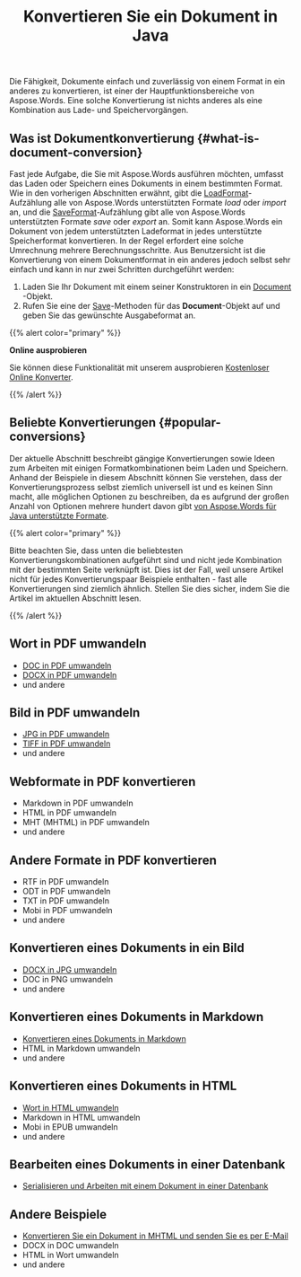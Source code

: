 ﻿---
title: Konvertieren Sie ein Dokument in Java
second_title: Aspose.Words für Java
articleTitle: Ein Dokument konvertieren
linktitle: Ein Dokument konvertieren
type: docs
weight: 30
url: /de/java/convert-a-document/
description: "Konvertieren Sie Dokumente einfach von einem Format in ein anderes. Sie können mit allen gängigen Formaten wie Microsoft Word-Formaten wie DOCX oder DOC, OpenDocument-Formaten wie ODT oder OTT, Webformaten wie HTML oder XHTML, Textformaten wie MarkDown oder TXT und anderen mit Java arbeiten."
timestamp: 2024-09-25-11-08-55
---

Die Fähigkeit, Dokumente einfach und zuverlässig von einem Format in ein anderes zu konvertieren, ist einer der Hauptfunktionsbereiche von Aspose.Words. Eine solche Konvertierung ist nichts anderes als eine Kombination aus Lade- und Speichervorgängen.

## Was ist Dokumentkonvertierung {#what-is-document-conversion}

Fast jede Aufgabe, die Sie mit Aspose.Words ausführen möchten, umfasst das Laden oder Speichern eines Dokuments in einem bestimmten Format. Wie in den vorherigen Abschnitten erwähnt, gibt die [LoadFormat](https://reference.aspose.com/words/java/com.aspose.words/loadformat/)-Aufzählung alle von Aspose.Words unterstützten Formate *load* oder *import* an, und die [SaveFormat](https://reference.aspose.com/words/java/com.aspose.words/saveformat/)-Aufzählung gibt alle von Aspose.Words unterstützten Formate *save* oder *export* an. Somit kann Aspose.Words ein Dokument von jedem unterstützten Ladeformat in jedes unterstützte Speicherformat konvertieren. In der Regel erfordert eine solche Umrechnung mehrere Berechnungsschritte. Aus Benutzersicht ist die Konvertierung von einem Dokumentformat in ein anderes jedoch selbst sehr einfach und kann in nur zwei Schritten durchgeführt werden:

1. Laden Sie Ihr Dokument mit einem seiner Konstruktoren in ein [Document](https://reference.aspose.com/words/java/com.aspose.words/document/) -Objekt.
1. Rufen Sie eine der [Save](https://reference.aspose.com/words/java/com.aspose.words/document/#save-java.lang.String-int)-Methoden für das **Document**-Objekt auf und geben Sie das gewünschte Ausgabeformat an.

{{% alert color="primary" %}}

**Online ausprobieren**

Sie können diese Funktionalität mit unserem ausprobieren [Kostenloser Online Konverter](https://products.aspose.app/words/conversion).

{{% /alert %}}

## Beliebte Konvertierungen {#popular-conversions}

Der aktuelle Abschnitt beschreibt gängige Konvertierungen sowie Ideen zum Arbeiten mit einigen Formatkombinationen beim Laden und Speichern. Anhand der Beispiele in diesem Abschnitt können Sie verstehen, dass der Konvertierungsprozess selbst ziemlich universell ist und es keinen Sinn macht, alle möglichen Optionen zu beschreiben, da es aufgrund der großen Anzahl von Optionen mehrere hundert davon gibt [von Aspose.Words für Java unterstützte Formate](/words/java/supported-document-formats/).

{{% alert color="primary" %}}

Bitte beachten Sie, dass unten die beliebtesten Konvertierungskombinationen aufgeführt sind und nicht jede Kombination mit der bestimmten Seite verknüpft ist. Dies ist der Fall, weil unsere Artikel nicht für jedes Konvertierungspaar Beispiele enthalten - fast alle Konvertierungen sind ziemlich ähnlich. Stellen Sie dies sicher, indem Sie die Artikel im aktuellen Abschnitt lesen.

{{% /alert %}}

<div class="row">
	<div class="col-md-6">
		<h2>Wort in PDF umwandeln</h2>
			<ul>
				<li><a href="/words/java/convert-a-document-to-pdf/#converting-doc-or-docx-to-pdf">DOC in PDF umwandeln</a></li>
				<li><a href="/words/java/convert-a-document-to-pdf/#converting-doc-or-docx-to-pdf">DOCX in PDF umwandeln</a></li>
				<li>und andere</li>
			</ul>
		<h2>Bild in PDF umwandeln</h2>
			<ul>
				<li><a href="/words/java/convert-a-document-to-pdf/#convert-an-image-to-pdf">JPG in PDF umwandeln</a></li>
				<li><a href="/words/java/convert-a-document-to-pdf/#convert-an-image-to-pdf">TIFF in PDF umwandeln</a></li>
				<li>und andere</li>
			</ul>
		<h2>Webformate in PDF konvertieren</h2>
			<ul>
				<li>Markdown in PDF umwandeln</li>
				<li>HTML in PDF umwandeln</li>
				<li>MHT (MHTML) in PDF umwandeln</li>
				<li>und andere</li>
			</ul>
		<h2>Andere Formate in PDF konvertieren</h2>
			<ul>
				<li>RTF in PDF umwandeln</li>
				<li>ODT in PDF umwandeln</li>
				<li>TXT in PDF umwandeln</li>
				<li>Mobi in PDF umwandeln</li>
				<li>und andere</li>
			</ul>
	</div>
	<div class="col-md-6">
		<h2>Konvertieren eines Dokuments in ein Bild</h2>
			<ul>
				<li><a href="/words/java/convert-a-document-to-an-image/">DOCX in JPG umwandeln</a></li>
				<li>DOC in PNG umwandeln</li>
				<li>und andere</li>
			</ul>
		<h2>Konvertieren eines Dokuments in Markdown</h2>
			<ul>
				<li><a href="/words/java/convert-a-document-to-markdown/">Konvertieren eines Dokuments in Markdown</a></li>
				<li>HTML in Markdown umwandeln</li>
				<li>und andere</li>
			</ul>
		<h2>Konvertieren eines Dokuments in HTML</h2>
			<ul>
				<li><a href="/words/java/convert-a-document-to-html-mhtml-or-epub/#convert-a-document">Wort in HTML umwandeln</a></li>
				<li>Markdown in HTML umwandeln</li>
				<li>Mobi in EPUB umwandeln</li>
				<li>und andere</li>
			</ul>
		<h2>Bearbeiten eines Dokuments in einer Datenbank</h2>
			<ul>
				<li><a href="/words/java/serialize-and-work-with-a-document-in-a-database/">Serialisieren und Arbeiten mit einem Dokument in einer Datenbank</a></li>
			</ul>
		<h2>Andere Beispiele</h2>
			<ul>
				<li><a href="/words/java/convert-a-document-to-mhtml-and-send-it-by-email/">Konvertieren Sie ein Dokument in MHTML und senden Sie es per E-Mail</a></li>
				<li>DOCX in DOC umwandeln</li>
				<li>HTML in Wort umwandeln</li>
				<li>und andere</li>
			</ul>
	</div>
</div>
